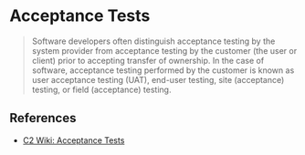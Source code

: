 # Acceptance Tests

> Software developers often distinguish acceptance testing by the system provider from acceptance testing by the customer (the user or client) prior to accepting transfer of ownership. In the case of software, acceptance testing performed by the customer is known as user acceptance testing (UAT), end-user testing, site (acceptance) testing, or field (acceptance) testing.


## References

* [C2 Wiki: Acceptance Tests](https://c2.com/cgi/wiki?AcceptanceTests)

